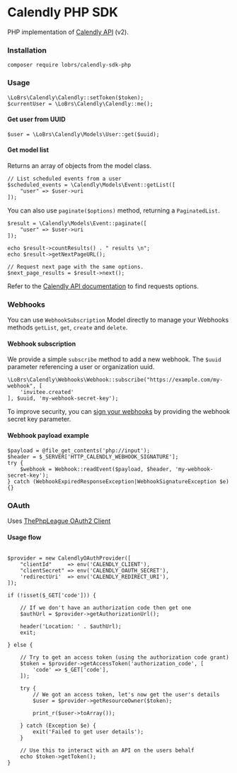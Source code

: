 # Calendly PHP SDK

PHP implementation of [Calendly API](https://developer.calendly.com/api-docs) (v2).


### Installation

```
composer require lobrs/calendly-sdk-php
```

### Usage

```
\LoBrs\Calendly\Calendly::setToken($token);
$currentUser = \LoBrs\Calendly\Calendly::me();
```

#### Get user from UUID

```
$user = \LoBrs\Calendly\Models\User::get($uuid);
```

#### Get model list

Returns an array of objects from the model class.

```
// List scheduled events from a user
$scheduled_events = \Calendly\Models\Event::getList([
    "user" => $user->uri
]);
```

You can also use `paginate($options)` method, returning a `PaginatedList`.
```
$result = \Calendly\Models\Event::paginate([
    "user" => $user->uri
]);

echo $result->countResults() . " results \n";
echo $result->getNextPageURL();

// Request next page with the same options.
$next_page_results = $result->next();
```

Refer to the [Calendly API documentation](https://developer.calendly.com/api-docs) to find requests options.

### Webhooks

You can use `WebhookSubscription` Model directly to manage your Webhooks methods `getList`, `get`, `create` and `delete`.

#### Webhook subscription

We provide a simple `subscribe` method to add a new webhook. 
The `$uuid` parameter referencing a user or organization uuid.

```
\LoBrs\Calendly\Webhooks\Webhook::subscribe("https://example.com/my-webhook", [
    'invitee.created'
], $uuid, 'my-webhook-secret-key');
```

To improve security, you can [sign your webhooks](https://developer.calendly.com/api-docs/ZG9jOjM2MzE2MDM4-webhook-signatures) 
by providing the webhook secret key parameter.

#### Webhook payload example

```
$payload = @file_get_contents('php://input');
$header = $_SERVER['HTTP_CALENDLY_WEBHOOK_SIGNATURE'];
try {
    $webhook = Webhook::readEvent($payload, $header, 'my-webhook-secret-key');
} catch (WebhookExpiredResponseException|WebhookSignatureException $e) {}
```

### OAuth

Uses [ThePhpLeague OAuth2 Client](https://github.com/thephpleague/oauth2-client)

#### Usage flow

```

$provider = new CalendlyOAuthProvider([
    "clientId"     => env('CALENDLY_CLIENT'),
    "clientSecret" => env('CALENDLY_OAUTH_SECRET'),
    'redirectUri'  => env('CALENDLY_REDIRECT_URI'),
]);

if (!isset($_GET['code'])) {

    // If we don't have an authorization code then get one
    $authUrl = $provider->getAuthorizationUrl();

    header('Location: ' . $authUrl);
    exit;

} else {

    // Try to get an access token (using the authorization code grant)
    $token = $provider->getAccessToken('authorization_code', [
        'code' => $_GET['code'],
    ]);

    try {
        // We got an access token, let's now get the user's details
        $user = $provider->getResourceOwner($token);

        print_r($user->toArray());

    } catch (Exception $e) {
        exit('Failed to get user details');
    }

    // Use this to interact with an API on the users behalf
    echo $token->getToken();
}
```
